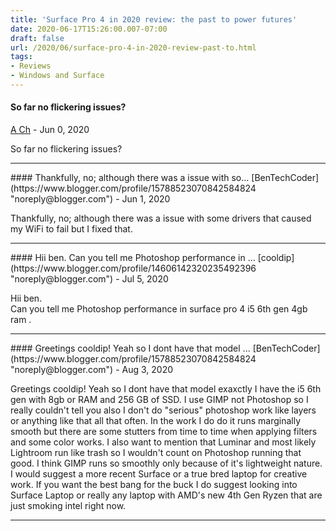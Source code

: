```yaml
---
title: 'Surface Pro 4 in 2020 review: the past to power futures'
date: 2020-06-17T15:26:00.007-07:00
draft: false
url: /2020/06/surface-pro-4-in-2020-review-past-to.html
tags: 
- Reviews
- Windows and Surface
---
```


#### So far no flickering issues?
[A Ch](https://www.blogger.com/profile/05823235350305837326 "noreply@blogger.com") - <time datetime="2020-06-28T05:36:20.477-07:00">Jun 0, 2020</time>

So far no flickering issues?
<hr />
#### Thankfully, no; although there was a issue with so...
[BenTechCoder](https://www.blogger.com/profile/15788523070842584824 "noreply@blogger.com") - <time datetime="2020-06-29T06:08:32.368-07:00">Jun 1, 2020</time>

Thankfully, no; although there was a issue with some drivers that caused my WiFi to fail but I fixed that.
<hr />
#### Hii ben. Can you tell me Photoshop performance in ...
[cooldip](https://www.blogger.com/profile/14606142320235492396 "noreply@blogger.com") - <time datetime="2020-07-17T04:01:41.443-07:00">Jul 5, 2020</time>

Hii ben.  
Can you tell me Photoshop performance in surface pro 4 i5 6th gen 4gb ram .
<hr />
#### Greetings cooldip! Yeah so I dont have that model ...
[BenTechCoder](https://www.blogger.com/profile/15788523070842584824 "noreply@blogger.com") - <time datetime="2020-08-05T07:18:38.839-07:00">Aug 3, 2020</time>

Greetings cooldip! Yeah so I dont have that model exaxctly I have the i5 6th gen with 8gb or RAM and 256 GB of SSD. I use GIMP not Photoshop so I really couldn't tell you also I don't do "serious" photoshop work like layers or anything like that all that often. In the work I do do it runs marginally smooth but there are some stutters from time to time when applying filters and some color works. I also want to mention that Luminar and most likely Lightroom run like trash so I wouldn't count on Photoshop running that good. I think GIMP runs so smoothly only because of it's lightweight nature. I would suggest a more recent Surface or a true bred laptop for creative work. If you want the best bang for the buck I do suggest looking into Surface Laptop or really any laptop with AMD's new 4th Gen Ryzen that are just smoking intel right now.
<hr />
